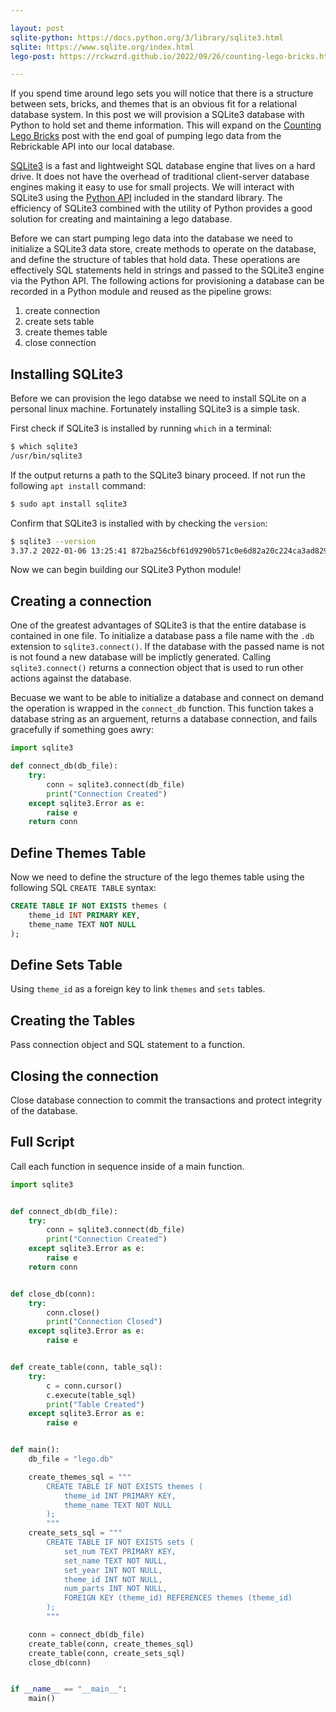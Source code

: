 ```yaml
---

layout: post
sqlite-python: https://docs.python.org/3/library/sqlite3.html
sqlite: https://www.sqlite.org/index.html
lego-post: https://rckwzrd.github.io/2022/09/26/counting-lego-bricks.html

---
```


If you spend time around lego sets you will notice that there is a structure between sets, bricks, and themes that is an obvious fit for a relational database system. In this post we will provision a SQLite3 database with Python to hold set and theme information. This will expand on the [Counting Lego Bricks]({{page.lego-post}}) post with the end goal of pumping lego data from the Rebrickable API into our local database.

[SQLite3]({{page.sqlite}}) is a fast and lightweight SQL database engine that lives on a hard drive. It does not have the overhead of traditional client-server database engines making it easy to use for small projects. We will interact with SQLite3 using the [Python API]({{page.sqlite-python}}) included in the standard library. The efficiency of SQLite3 combined with the utility of Python provides a good solution for creating and maintaining a lego database.

Before we can start pumping lego data into the database we need to initialize a SQLite3 data store, create methods to operate on the database, and define the structure of tables that hold data. These operations are effectively SQL statements held in strings and passed to the SQLite3 engine via the Python API. The following actions for provisioning a database can be recorded in a Python module and reused as the pipeline grows:

1. create connection
2. create sets table
3. create themes table
4. close connection

## Installing SQLite3

Before we can provision the lego databse we need to install SQLite on a personal linux machine. Fortunately installing SQLite3 is a simple task. 

First check if SQLite3 is installed by running `which` in a terminal:

```bash
$ which sqlite3
/usr/bin/sqlite3
```

If the output returns a path to the SQLite3 binary proceed. If not run the following `apt install` command:

```bash
$ sudo apt install sqlite3
```

Confirm that SQLite3 is installed with by checking the `version`:

```bash
$ sqlite3 --version
3.37.2 2022-01-06 13:25:41 872ba256cbf61d9290b571c0e6d82a20c224ca3ad82971edc46b29818d5dalt1
```

Now we can begin building our SQLite3 Python module!

## Creating a connection

One of the greatest advantages of SQLite3 is that the entire database is contained in one file. To initialize a database pass a file name with the `.db` extension to `sqlite3.connect()`. If the database with the passed name is not is not found a new database will be implictly generated. Calling `sqlite3.connect()` returns a connection object that is used to run other actions against the database.

Becuase we want to be able to initialize a database and connect on demand the operation is wrapped in the `connect_db` function. This function takes a database string as an arguement, returns a database connection, and fails gracefully if something goes awry:

```python
import sqlite3

def connect_db(db_file):
    try:
        conn = sqlite3.connect(db_file)
        print("Connection Created")
    except sqlite3.Error as e:
        raise e
    return conn
```

## Define Themes Table

Now we need to define the structure of the lego themes table using the following SQL `CREATE TABLE` syntax:

```SQL
CREATE TABLE IF NOT EXISTS themes (
    theme_id INT PRIMARY KEY,
    theme_name TEXT NOT NULL
);
```

## Define Sets Table

Using `theme_id` as a foreign key to link `themes` and `sets` tables.

## Creating the Tables

Pass connection object and SQL statement to a function.

## Closing the connection

Close database connection to commit the transactions and protect integrity of the database.

## Full Script

Call each function in sequence inside of a main function. 

```python
import sqlite3


def connect_db(db_file):
    try:
        conn = sqlite3.connect(db_file)
        print("Connection Created")
    except sqlite3.Error as e:
        raise e
    return conn


def close_db(conn):
    try:
        conn.close()
        print("Connection Closed")
    except sqlite3.Error as e:
        raise e


def create_table(conn, table_sql):
    try:
        c = conn.cursor()
        c.execute(table_sql)
        print("Table Created")
    except sqlite3.Error as e:
        raise e


def main():
    db_file = "lego.db"

    create_themes_sql = """
        CREATE TABLE IF NOT EXISTS themes (
            theme_id INT PRIMARY KEY,
            theme_name TEXT NOT NULL
        );
        """
    create_sets_sql = """
        CREATE TABLE IF NOT EXISTS sets (
            set_num TEXT PRIMARY KEY,
            set_name TEXT NOT NULL,
            set_year INT NOT NULL,
            theme_id INT NOT NULL,
            num_parts INT NOT NULL,
            FOREIGN KEY (theme_id) REFERENCES themes (theme_id)
        );
        """

    conn = connect_db(db_file)
    create_table(conn, create_themes_sql)
    create_table(conn, create_sets_sql)
    close_db(conn)


if __name__ == "__main__":
    main()
```
